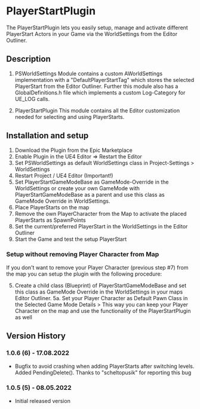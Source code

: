 # PlayerStartPlugin
The PlayerStartPlugin lets you easily setup, manage and activate different PlayerStart Actors in your Game via the WorldSettings from the Editor Outliner.

## Description 

1. PSWorldSettings
Module contains a custom AWorldSettings implementation with a "DefaultPlayerStartTag" which stores the selected PlayerStart from the Editor Outliner. Further this module also has a GlobalDefinitions.h file which implements a custom Log-Category for UE_LOG calls.

2. PlayerStartPlugin
This module contains all the Editor customization needed for selecting and using PlayerStarts.


## Installation and setup 
1. Download the Plugin from the Epic Marketplace
2. Enable Plugin in the UE4 Editor => Restart the Editor
3. Set PSWorldSettings as default WorldSettings class in Project-Settings > WorldSettings
4. Restart Project / UE4 Editor (Important!)
5. Set PlayerStartGameModeBase as GameMode-Override in the WorldSettings or create your own GameMode with PlayerStartGameModeBase as a parent and use this class as GameMode Override in WorldSettings.
6. Place PlayerStarts on the map
7. Remove the own PlayerCharacter from the Map to activate the placed PlayerStarts as SpawnPoints
8. Set the current/preferred PlayerStart in the WorldSettings in the Editor Outliner
9. Start the Game and test the setup PlayerStart

### Setup without removing Player Character from Map
If you don't want to remove your Player Character (previous step #7) from the map you can setup the plugin with the following procedure:

5. Create a child class (Blueprint) of PlayerStartGameModeBase and set this class as GameMode Override in the WorldSettings in your maps Editor Outliner.
5a. Set your Player Character as Default Pawn Class in the Selected Game Mode Details > This way you can keep your Player Character on the map and use the functionality of the PlayerStartPlugin as well

## Version History
### 1.0.6 (6) - 17.08.2022
- Bugfix to avoid crashing when adding PlayerStarts after switching levels. Added PendingDelete(). Thanks to "scheltopusik" for reporting this bug

### 1.0.5 (5) - 08.05.2022
- Initial released version
